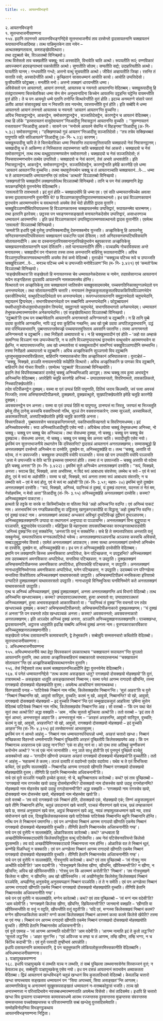 ```yaml
---
title: ०२. आयतनविभङ्गो

---
```

२. आयतनविभङ्गो  
१. सुत्तन्तभाजनीयवण्णना  
१५४. इदानि तदनन्तरे आयतनविभङ्गनिद्देसे सुत्तन्तभाजनीयं ताव दस्सेन्तो द्वादसायतनानि चक्खायतनं रूपायतनन्तिआदिमाह। तत्थ पाळिमुत्तकेन ताव नयेन –  
अत्थलक्खणतावत्व, कमसङ्खेपवित्थारा।  
तथा दट्ठब्बतो चेव, विञ्ञातब्बो विनिच्छयो॥  
तत्थ विसेसतो ताव चक्खतीति चक्खु; रूपं अस्सादेति, विभावेति चाति अत्थो। रूपयतीति रूपं; वण्णविकारं आपज्जमानं हदयङ्गतभावं पकासेतीति अत्थो। सुणातीति सोतम्। सप्पतीति सद्दो; उदाहरियतीति अत्थो। घायतीति घानम्। गन्धयतीति गन्धो; अत्तनो वत्थुं सूचयतीति अत्थो। जीवितं अव्हायतीति जिव्हा। रसन्ति तं सत्ताति रसो; अस्सादेन्तीति अत्थो। कुच्छितानं सासवधम्मानं आयोति कायो। आयोति उप्पत्तिदेसो। फुसीयतीति फोट्ठब्बम्। मनतीति मनो। अत्तनो लक्खणं धारयन्तीति धम्मा।  
अविसेसतो पन आयतनतो, आयानं तननतो, आयतस्स च नयनतो आयतनन्ति वेदितब्बम्। चक्खुरूपादीसु हि तंतंद्वारारम्मणा चित्तचेतसिका धम्मा सेन सेन अनुभवनादिना किच्चेन आयतन्ति उट्ठहन्ति घट्टेन्ति वायमन्तीति वुत्तं होति। ते च पन आयभूते धम्मे एतानि तनोन्ति वित्थारेन्तीति वुत्तं होति। इदञ्च अनमतग्गे संसारे पवत्तं अतीव आयतं संसारदुक्खं याव न निवत्तति ताव नयन्तेव, पवत्तयन्तीति वुत्तं होति। इति सब्बेपि मे धम्मा आयतनतो आयानं तननतो आयतस्स च नयनतो ‘आयतनं आयतन’न्ति वुच्चन्ति।  
अपिच निवासट्ठानट्ठेन, आकरट्ठेन, समोसरणट्ठानट्ठेन , सञ्जातिदेसट्ठेन, कारणट्ठेन च आयतनं वेदितब्बम्। तथा हि लोके ‘‘इस्सरायतनं वासुदेवायतन’’न्तिआदीसु निवासट्ठानं आयतनन्ति वुच्चति । ‘‘सुवण्णायतनं रजतायतन’’न्तिआदीसु आकरो। सासने पन ‘‘मनोरमे आयतने सेवन्ति नं विहङ्गमा’’तिआदीसु (अ॰ नि॰ ५.३८) समोसरणट्ठानम्। ‘‘दक्खिणापथो गुन्नं आयतन’’न्तिआदीसु सञ्जातिदेसो। ‘‘तत्र तत्रेव सक्खिभब्बतं पापुणाति सति सतिआयतने’’तिआदीसु (अ॰ नि॰ ५.२३) कारणम्।  
चक्खुरूपादीसु चापि ते ते चित्तचेतसिका धम्मा निवसन्ति तदायत्तवुत्तितायाति चक्खादयो नेसं निवासनट्ठानम्। चक्खादीसु च ते आकिण्णा तं निस्सितत्ता तदारम्मणत्ता चाति चक्खादयो नेसं आकरो। चक्खादयो च नेसं समोसरणट्ठानं, तत्थ तत्थ वत्थुद्वारारम्मणवसेन समोसरणतो। चक्खादयो च नेसं सञ्जातिदेसो; तं निस्सयारम्मणभावेन तत्थेव उप्पत्तितो। चक्खादयो च नेसं कारणं, तेसं अभावे अभावतोति। इति निवासट्ठानट्ठेन, आकरट्ठेन, समोसरणट्ठानट्ठेन, सञ्जातिदेसट्ठेन, कारणट्ठेनाति इमेहि कारणेहि एते धम्मा ‘आयतनं आयतन’न्ति वुच्चन्ति। तस्मा यथावुत्तेनत्थेन चक्खु च तं आयतनञ्चाति चक्खायतनं…पे॰… धम्मा च ते आयतनञ्चाति धम्मायतनन्ति एवं तावेत्थ ‘अत्थतो’ विञ्ञातब्बो विनिच्छयो।  
‘लक्खणतो’ति चक्खादीनं लक्खणतोपेत्थ विञ्ञातब्बो विनिच्छयो। तानि च पन नेसं लक्खणानि हेट्ठा रूपकण्डनिद्देसे वुत्तनयेनेव वेदितब्बानि।  
‘तावत्वतो’ति तावभावतो। इदं वुत्तं होति – चक्खादयोपि हि धम्मा एव। एवं सति धम्मायतनमिच्चेव अवत्वा कस्मा द्वादसायतनानि वुत्तानीति चे? छ विञ्ञाणकायुप्पत्तिद्वारारम्मणववत्थानतो। इध छन्नं विञ्ञाणकायानं द्वारभावेन आरम्मणभावेन च ववत्थानतो अयमेव तेसं भेदो होतीति द्वादस वुत्तानि। चक्खुविञ्ञाणवीथिपरियापन्नस्स हि विञ्ञाणकायस्स चक्खायतनमेव उप्पत्तिद्वारं, रूपायतनमेव चारम्मणम्। तथा इतरानि इतरेसम्। छट्ठस्स पन भवङ्गमनसङ्खातो मनायतनेकदेसोव उप्पत्तिद्वारं, असाधारणञ्च धम्मायतनं आरम्मणन्ति । इति छन्नं विञ्ञाणकायानं उप्पत्तिद्वारारम्मणववत्थानतो द्वादस वुत्तानीति। एवमेत्थ ‘तावत्वतो’ विञ्ञातब्बो विनिच्छयो।  
‘कमतो’ति इधापि पुब्बे वुत्तेसु उप्पत्तिक्कमादीसु देसनाक्कमोव युज्जति। अज्झत्तिकेसु हि आयतनेसु सनिदस्सनसप्पटिघविसयत्ता चक्खायतनं पाकटन्ति पठमं देसितम्। ततो अनिदस्सनसप्पटिघविसयानि सोतायतनादीनि। अथ वा दस्सनानुत्तरियसवनानुत्तरियहेतुभावेन बहूपकारत्ता अज्झत्तिकेसु चक्खायतनसोतायतनानि पठमं देसितानि। ततो घानायतनादीनि तीणि। पञ्चन्नम्पि गोचरविसयत्ता अन्ते मनायतनम्। चक्खादीनं पन गोचरत्ता तस्स तस्स अनन्तरानि बाहिरेसु रूपायतनादीनि। अपिच विञ्ञाणुप्पत्तिकारणववत्थानतोपि अयमेव तेसं कमो वेदितब्बो। वुत्तञ्हेतं ‘‘चक्खुञ्च पटिच्च रूपे च उप्पज्जति चक्खुविञ्ञाणं…पे॰… मनञ्च पटिच्च धम्मे च उप्पज्जति मनोविञ्ञाण’’न्ति (म॰ नि॰ ३.४२१) एवं ‘कमतो’पेत्थ विञ्ञातब्बो विनिच्छयो।  
‘सङ्खेपवित्थारा’ति सङ्खेपतो हि मनायतनस्स चेव धम्मायतनेकदेसस्स च नामेन, तदवसेसानञ्च आयतनानं रूपेन सङ्गहितत्ता द्वादसापि आयतनानि नामरूपमत्तमेव होन्ति।  
वित्थारतो पन अज्झत्तिकेसु ताव चक्खायतनं जातिवसेन चक्खुपसादमत्तमेव, पच्चयगतिनिकायपुग्गलभेदतो पन अनन्तप्पभेदम्। तथा सोतायतनादीनि चत्तारि। मनायतनं तेभूमककुसलाकुसलविपाककिरियविञ्ञाणभेदेन एकासीतिप्पभेदं, वत्थुपटिपदादिभेदतो पन अनन्तप्पभेदम्। रूपगन्धरसायतनानि समुट्ठानभेदतो चतुप्पभेदानि, सद्दायतनं द्विप्पभेदम्। सभागविसभागभेदतो पन सब्बानिपि अनन्तप्पभेदानि। फोट्ठब्बायतनं पथवीधातुतेजोधातुवायोधातुवसेन तिप्पभेदं, समुट्ठानतो चतुप्पभेदं, सभागविसभागतो अनेकप्पभेदम्। धम्मायतनं तेभूमकधम्मारम्मणवसेन अनेकप्पभेदन्ति। एवं सङ्खेपवित्थारा विञ्ञातब्बो विनिच्छयो।  
‘दट्ठब्बतो’ति एत्थ पन सब्बानेवेतानि आयतनानि अनागमनतो अनिग्गमनतो च दट्ठब्बानि। न हि तानि पुब्बे उदया कुतोचि आगच्छन्ति, नापि उद्धं वया कुहिञ्चि गच्छन्ति; अथ खो पुब्बे उदया अप्पटिलद्धसभावानि, उद्धं वया परिभिन्नसभावानि, पुब्बन्तापरन्तवेमज्झे पच्चयायत्तवुत्तिताय अवसानि पवत्तन्ति। तस्मा अनागमनतो अनिग्गमनतो च दट्ठब्बानि। तथा निरीहतो अब्यापारतो च। न हि चक्खुरूपादीनं एवं होति – ‘अहो वत अम्हाकं सामग्गिया विञ्ञाणं नाम उप्पज्जेय्या’ति, न च तानि विञ्ञाणुप्पादनत्थं द्वारभावेन वत्थुभावेन आरम्मणभावेन वा ईहन्ति, न ब्यापारमापज्जन्ति; अथ खो धम्मतावेसा यं चक्खुरूपादीनं सामग्गियं चक्खुविञ्ञाणादीनि सम्भवन्ति। तस्मा निरीहतो अब्यापारतो च दट्ठब्बानि। अपिच अज्झत्तिकानि सुञ्ञगामो विय दट्ठब्बानि धुवसुभसुखत्तभावविरहितत्ता, बाहिरानि गामघातकचोरा विय अज्झत्तिकानं अभिघातकत्ता। वुत्तञ्हेतं – ‘‘चक्खु, भिक्खवे, हञ्ञति मनापामनापेहि रूपेहीति वित्थारो। अपिच अज्झत्तिकानि छ पाणका विय दट्ठब्बानि, बाहिरानि तेसं गोचरा वियाति। एवम्पेत्थ ‘दट्ठब्बतो’ विञ्ञातब्बो विनिच्छयोति।  
इदानि तेसं विपस्सितब्बाकारं दस्सेतुं चक्खुं अनिच्चन्तिआदि आरद्धम्। तत्थ चक्खु ताव हुत्वा अभावट्ठेन अनिच्चन्ति वेदितब्बम्। अपरेहिपि चतूहि कारणेहि अनिच्चं – उप्पादवयवन्ततो, विपरिणामतो, तावकालिकतो, निच्चपटिक्खेपतोति।  
तदेव पटिपीळनट्ठेन दुक्खम्। यस्मा वा एतं उप्पन्नं ठितिं पापुणाति, ठितियं जराय किलमति, जरं पत्वा अवस्सं भिज्जति; तस्मा अभिण्हसम्पटिपीळनतो, दुक्खमतो, दुक्खवत्थुतो, सुखपटिक्खेपतोति इमेहि चतूहि कारणेहि दुक्खम्।  
अवसवत्तनट्ठेन पन अनत्ता। यस्मा वा एतं उप्पन्नं ठितिं मा पापुणातु, ठानप्पत्तं मा जिरतु, जरप्पतं मा भिज्जतूति इमेसु तीसु ठानेसु कस्सचि वसवत्तिभावो नत्थि, सुञ्ञं तेन वसवत्तनाकारेन; तस्मा सुञ्ञतो, अस्सामिकतो, अकामकारियतो, अत्तपटिक्खेपतोति इमेहि चतूहि कारणेहि अनत्ता।  
विभवगतिकतो , पुब्बापरवसेन भवसङ्कन्तिगमनतो, पकतिभावविजहनतो च विपरिणामधम्मम्। इदं अनिच्चवेवचनमेव। रूपा अनिच्चातिआदीसुपि एसेव नयो। अपिचेत्थ ठपेत्वा चक्खुं तेभूमकधम्मा अनिच्चा, नो चक्खु। चक्खु पन चक्खु चेव अनिच्चञ्च। तथा सेसधम्मा दुक्खा, नो चक्खु। चक्खु पन चक्खु चेव दुक्खञ्च। सेसधम्मा अनत्ता, नो चक्खु। चक्खु पन चक्खु चेव अनत्ता चाति। रूपादीसुपि एसेव नयो।  
इमस्मिं पन सुत्तन्तभाजनीये तथागतेन किं दस्सितन्ति? द्वादसन्नं आयतनानं अनत्तलक्खणम्। सम्मासम्बुद्धो हि अनत्तलक्खणं दस्सेन्तो अनिच्चेन वा दस्सेति, दुक्खेन वा, अनिच्चदुक्खेहि वा। तत्थ ‘‘चक्खु, अत्ताति यो वदेय्य, तं न उपपज्जति। चक्खुस्स उप्पादोपि वयोपि पञ्ञायति। यस्स खो पन उप्पादोपि वयोपि पञ्ञायति ‘अत्ता मे उप्पज्जति च वेति चा’ति इच्चस्स एवमागतं होति। तस्मा तं न उपपज्जति – चक्खु अत्ताति यो वदेय्य इति चक्खु अनत्ता’’ति (म॰ नि॰ ३.४२२)। इमस्मिं सुत्ते अनिच्चेन अनत्तलक्खणं दस्सेसि। ‘‘रूपं, भिक्खवे, अनत्ता। रूपञ्च हिदं, भिक्खवे, अत्ता अभविस्स, न यिदं रूपं आबाधाय संवत्तेय्य; लब्भेथ च रूपे – एवं मे रूपं होतु, एवं मे रूपं मा अहोसीति। यस्मा च खो, भिक्खवे, रूपं अनत्ता तस्मा रूपं आबाधाय संवत्तति; न च लब्भति रूपे – एवं मे रूपं होतु, एवं मे रूपं मा अहोसी’’ति (सं॰ नि॰ ३.५९; महाव॰ २०) इमस्मिं सुत्ते दुक्खेन अनत्तलक्खणं दस्सेसि। ‘‘रूपं, भिक्खवे, अनिच्चं, यदनिच्चं तं दुक्खं, यं दुक्खं तदनत्ता, यदनत्ता तं नेतं मम, नेसोहमस्मि, न मेसो अत्ता’’तिआदीसु (सं॰ नि॰ ३.१५) अनिच्चदुक्खेहि अनत्तलक्खणं दस्सेसि। कस्मा? अनिच्चदुक्खानं पाकटत्ता।  
हत्थतो हि तट्टके वा सरके वा किस्मिञ्चिदेव वा पतित्वा भिन्ने ‘अहो अनिच्च’न्ति वदन्ति। एवं अनिच्चं पाकटं नाम। अत्तभावस्मिं पन गण्डपिळकादीसु वा उट्ठितासु खाणुकण्टकादीहि वा विद्धासु ‘अहो दुक्ख’न्ति वदन्ति। एवं दुक्खं पाकटं नाम। अनत्तलक्खणं अपाकटं अन्धकारं अविभूतं दुप्पटिविज्झं दुद्दीपनं दुप्पञ्ञापनम्। अनिच्चदुक्खलक्खणानि उप्पादा वा तथागतानं अनुप्पादा वा पञ्ञायन्ति। अनत्तलक्खणं विना बुद्धुप्पादा न पञ्ञायति, बुद्धुप्पादेयेव पञ्ञायति। महिद्धिका हि महानुभावा तापसपरिब्बाजका सरभङ्गसत्थारादयोपि ‘अनिच्चं दुक्ख’न्ति वत्तुं सक्कोन्ति, ‘अनत्ता’ति वत्तुं न सक्कोन्ति। सचे हि ते सम्पत्तपरिसाय अनत्ताति वत्तुं सक्कुणेय्युं, सम्पत्तपरिसाय मग्गफलपटिवेधो भवेय्य। अनत्तलक्खणपञ्ञापनञ्हि अञ्ञस्स कस्सचि अविसयो, सब्बञ्ञुबुद्धानमेव विसयो। एवमेतं अनत्तलक्खणं अपाकटम्। तस्मा सत्था अनत्तलक्खणं दस्सेन्तो अनिच्चेन वा दस्सेसि, दुक्खेन वा, अनिच्चदुक्खेहि वा। इध पन तं अनिच्चदुक्खेहि दस्सेसीति वेदितब्बम्।  
इमानि पन लक्खणानि किस्स अमनसिकारा अप्पटिवेधा, केन पटिच्छन्नत्ता, न उपट्ठहन्ति? अनिच्चलक्खणं ताव उदयब्बयानं अमनसिकारा अप्पटिवेधा, सन्ततिया पटिच्छन्नत्ता, न उपट्ठाति। दुक्खलक्खणं अभिण्हसम्पटिपीळनस्स अमनसिकारा अप्पटिवेधा, इरियापथेहि पटिच्छन्नत्ता, न उपट्ठाति। अनत्तलक्खणं नानाधातुविनिब्भोगस्स अमनसिकारा अप्पटिवेधा, घनेन पटिच्छन्नत्ता, न उपट्ठाति। उदयब्बयं पन परिग्गहेत्वा सन्ततिया विकोपिताय अनिच्चलक्खणं याथावसरसतो उपट्ठाति। अभिण्हसम्पटिपीळनं मनसिकत्वा इरियापथे उग्घाटिते दुक्खलक्खणं याथावसरसतो उपट्ठाति। नानाधातुयो विनिब्भुजित्वा घनविनिब्भोगे कते अनत्तलक्खणं याथावसरसतो उपट्ठाति।  
एत्थ च अनिच्चं अनिच्चलक्खणं, दुक्खं दुक्खलक्खणं, अनत्ता अनत्तलक्खणन्ति अयं विभागो वेदितब्बो। तत्थ अनिच्चन्ति खन्धपञ्चकम्। कस्मा? उप्पादवयञ्ञथत्तभावा, हुत्वा अभावतो वा; उप्पादवयञ्ञथत्तं अनिच्चलक्खणं, हुत्वा अभावसङ्खातो आकारविकारो वा। ‘‘यदनिच्चं तं दुक्ख’’न्ति वचनतो पन तदेव खन्धपञ्चकं दुक्खम्। कस्मा? अभिण्हसम्पटिपीळनतो; अभिण्हसम्पटिपीळनाकारो दुक्खलक्खणम्। ‘‘यं दुक्खं तं अनत्ता’’ति पन वचनतो तदेव खन्धपञ्चकं अनत्ता। कस्मा? अवसवत्तनतो; अवसवत्तनाकारो अनत्तलक्खणम्। इति अञ्ञदेव अनिच्चं दुक्खं अनत्ता, अञ्ञानि अनिच्चदुक्खानत्तलक्खणानि। पञ्चक्खन्धा, द्वादसायतनानि, अट्ठारस धातुयोति इदञ्हि सब्बम्पि अनिच्चं दुक्खं अनत्ता नाम। वुत्तप्पकाराकारविकारा अनिच्चदुक्खानत्तलक्खणानीति।  
सङ्खेपतो पनेत्थ दसायतनानि कामावचरानि, द्वे तेभूमकानि। सब्बेसुपि सम्मसनचारो कथितोति वेदितब्बो।  
सुत्तन्तभाजनीयवण्णना।  
२. अभिधम्मभाजनीयवण्णना  
१५५. अभिधम्मभाजनीये यथा हेट्ठा विपस्सकानं उपकारत्थाय ‘‘चक्खायतनं रूपायतन’’न्ति युगलतो आयतनानि वुत्तानि, तथा अवत्वा अज्झत्तिकबाहिरानं सब्बाकारतो सभावदस्सनत्थं ‘‘चक्खायतनं सोतायतन’’न्ति एवं अज्झत्तिकबाहिरववत्थाननयेन वुत्तानि।  
१५६. तेसं निद्देसवारे तत्थ कतमं चक्खायतनन्तिआदीनि हेट्ठा वुत्तनयेनेव वेदितब्बानि।  
१६७. यं पनेतं धम्मायतननिद्देसे ‘‘तत्थ कतमा असङ्खता धातु? रागक्खयो दोसक्खयो मोहक्खयो’’ति वुत्तं, तत्रायमत्थो – असङ्खता धातूति असङ्खतसभावं निब्बानम्। यस्मा पनेतं आगम्म रागादयो खीयन्ति, तस्मा रागक्खयो दोसक्खयो मोहक्खयोति वुत्तम्। अयमेत्थ आचरियानं समानत्थकथा।  
वितण्डवादी पनाह – ‘पाटियेक्कं निब्बानं नाम नत्थि, किलेसक्खयोव निब्बान’न्ति। ‘सुत्तं आहरा’ति च वुत्ते ‘‘निब्बानं निब्बानन्ति खो, आवुसो सारिपुत्त, वुच्चति; कतमं नु खो, आवुसो, निब्बानन्ति? यो खो, आवुसो, रागक्खयो दोसक्खयो मोहक्खयो – इदं वुच्चति निब्बान’’न्ति एतं जम्बुखादकसुत्तं आहरित्वा ‘इमिना सुत्तेन वेदितब्बं पाटियेक्कं निब्बानं नाम नत्थि, किलेसक्खयोव निब्बान’न्ति आह। सो वत्तब्बो – ‘किं पन यथा चेतं सुत्तं तथा अत्थो’ति? अद्धा वक्खति – ‘आम , नत्थि सुत्ततो मुञ्चित्वा अत्थो’ति। ततो वत्तब्बो – ‘इदं ताव ते सुत्तं आभतं; अनन्तरसुत्तं आहरा’ति। अनन्तरसुत्तं नाम – ‘‘अरहत्तं अरहत्तन्ति, आवुसो सारिपुत्त, वुच्चति; कतमं नु खो, आवुसो, अरहत्तन्ति? यो खो, आवुसो, रागक्खयो दोसक्खयो मोहक्खयो – इदं वुच्चति अरहत्त’’न्ति (सं॰ नि॰ ४.३१५) इदं तस्सेवानन्तरं आभतसुत्तम्।  
इमस्मिं पन नं आभते आहंसु – ‘निब्बानं नाम धम्मायतनपरियापन्नो धम्मो, अरहत्तं चत्तारो खन्धा। निब्बानं सच्छिकत्वा विहरन्तो धम्मसेनापति निब्बानं पुच्छितोपि अरहत्तं पुच्छितोपि किलेसक्खयमेव आह। किं पन निब्बानञ्च अरहत्तञ्च एकं उदाहु नान’न्ति? ‘एकं वा होतु नानं वा। को एत्थ तया अतिबहुं चुण्णीकरणं करोन्तेन अत्थो’? ‘न त्वं एकं नानं जानासीति। ननु ञाते साधु होती’ति एवं पुनप्पुनं पुच्छितो वञ्चेतुं असक्कोन्तो आह – ‘रागादीनं खीणन्ते उप्पन्नत्ता अरहत्तं रागक्खयो दोसक्खयो मोहक्खयो’ति वुच्चतीति। ततो नं आहंसु – ‘महाकम्मं ते कतम्। लञ्जं दत्वापि तं वदापेन्तो एतदेव वदापेय्य। यथेव च ते एतं विभजित्वा कथितं, एवं इदम्पि सल्लक्खेहि – निब्बानञ्हि आगम्म रागादयो खीणाति निब्बानं रागक्खयो दोसक्खयो मोहक्खयोति वुत्तम्। तीणिपि हि एतानि निब्बानस्सेव अधिवचनानी’ति।  
सचे एवं वुत्ते सञ्ञत्तिं गच्छति इच्चेतं कुसलं; नो चे, बहुनिब्बानताय कारेतब्बो। कथं? एवं ताव पुच्छितब्बो – ‘रागक्खयो नाम रागस्सेव खयो उदाहु दोसमोहानम्पि? दोसक्खयो नाम दोसस्सेव खयो उदाहु रागमोहानम्पि? मोहक्खयो नाम मोहस्सेव खयो उदाहु रागदोसानम्पी’ति? अद्धा वक्खति – ‘रागक्खयो नाम रागस्सेव खयो, दोसक्खयो नाम दोसस्सेव खयो, मोहक्खयो नाम मोहस्सेव खयो’ति।  
ततो वत्तब्बो – ‘तव वादे रागक्खयो एकं निब्बानं होति, दोसक्खयो एकं, मोहक्खयो एकं; तिण्णं अकुसलमूलानं खये तीणि निब्बानानि होन्ति, चतुन्नं उपादानानं खये चत्तारि, पञ्चन्नं नीवरणानं खये पञ्च, छन्नं तण्हाकायानं खये छ, सत्तन्नं अनुसयानं खये सत्त, अट्ठन्नं मिच्छत्तानं खये अट्ठ, नवन्नं तण्हामूलकधम्मानं खये नव, दसन्नं संयोजनानं खये दस, दियड्ढकिलेससहस्सस्स खये पाटियेक्कं पाटियेक्कं निब्बानन्ति बहूनि निब्बानानि होन्ति। नत्थि पन ते निब्बानानं पमाणन्ति। एवं पन अग्गहेत्वा निब्बानं आगम्म रागादयो खीणाति एकमेव निब्बानं रागक्खयो दोसक्खयो मोहक्खयोति वुच्चति। तीणिपि हेतानि निब्बानस्सेव अधिवचनानीति गण्ह’।  
सचे पन एवं वुत्तेपि न सल्लक्खेति, ओळारिकताय कारेतब्बो। कथं? ‘अन्धबाला हि अच्छदीपिमिगमक्कटादयोपि किलेसपरियुट्ठिता वत्थुं पटिसेवन्ति। अथ नेसं पटिसेवनपरियन्ते किलेसो वूपसम्मति। तव वादे अच्छदीपिमिगमक्कटादयो निब्बानप्पत्ता नाम होन्ति। ओळारिकं वत ते निब्बानं थूलं, कण्णेहि पिळन्धितुं न सक्काति। एवं पन अग्गहेत्वा निब्बानं आगम्म रागादयो खीणाति एकमेव निब्बानं रागक्खयो दोसक्खयो मोहक्खयोति वुच्चति। तीणिपि हेतानि निब्बानस्सेव अधिवचनानीति गण्ह’।  
सचे पन एवं वुत्तेपि न सल्लक्खेति, गोत्रभुनापि कारेतब्बो। कथं? एवं ताव पुच्छितब्बो – ‘त्वं गोत्रभु नाम अत्थीति वदेसी’ति? ‘आम वदामी’ति। ‘गोत्रभुक्खणे किलेसा खीणा, खीयन्ति, खीयिस्सन्ती’ति? न खीणा, न खीयन्ति; अपिच खो खीयिस्सन्तीति। ‘गोत्रभु पन किं आरम्मणं करोती’ति? ‘निब्बानं’। ‘तव गोत्रभुक्खणे किलेसा न खीणा, न खीयन्ति; अथ खो खीयिस्सन्ति। त्वं अखीणेसुयेव किलेसेसु किलेसक्खयं निब्बानं पञ्ञपेसि, अप्पहीनेसु अनुसयेसु अनुसयप्पहानं निब्बानं पञ्ञपेसि। तं ते न समेति। एवं पन अग्गहेत्वा निब्बानं आगम्म रागादयो खीणाति एकमेव निब्बानं रागक्खयो दोसक्खयो मोहक्खयोति वुच्चति। तीणिपि हेतानि निब्बानस्सेव अधिवचनानीति गण्ह’।  
सचे पन एवं वुत्तेपि न सल्लक्खेति, मग्गेन कारेतब्बो। कथं? एवं ताव पुच्छितब्बो – ‘त्वं मग्गं नाम वदेसी’ति? ‘आम वदेमी’ति। ‘मग्गक्खणे किलेसा खीणा, खीयन्ति, खियिस्सन्ती’ति? जानमानो वक्खति – ‘खीणाति वा खीयिस्सन्तीति वा वत्तुं न वट्टति, खीयन्तीति वत्तुं वट्टती’ति। ‘यदि एवं, मग्गस्स किलेसक्खयं निब्बानं कतमं? मग्गेन खीयनककिलेसा कतमे? मग्गो कतमं किलेसक्खयं निब्बानं आरम्मणं कत्वा कतमे किलेसे खेपेति? तस्मा मा एवं गण्ह। निब्बानं पन आगम्म रागादयो खीणाति एकमेव निब्बानं रागक्खयो दोसक्खयो मोहक्खयोति वुच्चति। तीणिपि हेतानि निब्बानस्सेव अधिवचनानी’ति।  
एवं वुत्ते एवमाह – ‘त्वं आगम्म आगम्माति वदेसी’ति? ‘आम वदेमी’ति। ‘आगम्म नामाति इदं ते कुतो लद्ध’न्ति? ‘सुत्ततो लद्ध’न्ति । ‘आहर सुत्त’न्ति। ‘‘एवं अविज्जा च तण्हा च तं आगम्म, तम्हि खीणा, तम्हि भग्गा, न च किञ्चि कदाची’’ति। एवं वुत्ते परवादी तुण्हीभावं आपन्नोति।  
इधापि दसायतनानि कामावचरानि, द्वे पन चतुभूमकानि लोकियलोकुत्तरमिस्सकानीति वेदितब्बानि।  
अभिधम्मभाजनीयवण्णना।  
३. पञ्हापुच्छकवण्णना  
१६८. इधापि पञ्हापुच्छके यं लब्भति यञ्च न लब्भति, तं सब्बं पुच्छित्वा लब्भमानवसेनेव विस्सज्जनं वुत्तं; न केवलञ्च इध, सब्बेसुपि पञ्हापुच्छकेसु एसेव नयो। इध पन दसन्नं आयतनानं रूपभावेन अब्याकतता वेदितब्बा। द्विन्नं आयतनानं खन्धविभङ्गे चतुन्नं खन्धानं विय कुसलादिभावो वेदितब्बो। केवलञ्हि चत्तारो खन्धा सप्पच्चयाव सङ्खताव धम्मायतनं पन ‘‘सिया अप्पच्चयं, सिया असङ्खत’’न्ति आगतम्। आरम्मणत्तिकेसु च अनारम्मणं सुखुमरूपसङ्खातं धम्मायतनं न-वत्तब्बकोट्ठासं भजति। तञ्च खो अनारम्मणत्ता न परित्तादिभावेन नवत्तब्बधम्मारम्मणत्ताति अयमेत्थ विसेसो। सेसं तादिसमेव। इधापि हि चत्तारो खन्धा विय द्वायतना पञ्चपण्णास कामावचरधम्मे आरब्भ रज्जन्तस्स दुस्सन्तस्स मुय्हन्तस्स संवरन्तस्स सम्मसन्तस्स पच्चवेक्खन्तस्स च परित्तारम्मणाति सब्बं खन्धेसु वुत्तसदिसमेवाति।  
सम्मोहविनोदनिया विभङ्गट्ठकथाय  
आयतनविभङ्गवण्णना निट्ठिता।  